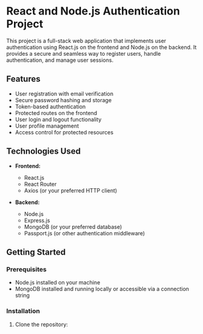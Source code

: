 # React and Node.js Authentication Project

This project is a full-stack web application that implements user authentication using React.js on the frontend and Node.js on the backend. It provides a secure and seamless way to register users, handle authentication, and manage user sessions.

## Features

- User registration with email verification
- Secure password hashing and storage
- Token-based authentication
- Protected routes on the frontend
- User login and logout functionality
- User profile management
- Access control for protected resources

## Technologies Used

- **Frontend:**
  - React.js
  - React Router
  - Axios (or your preferred HTTP client)

- **Backend:**
  - Node.js
  - Express.js
  - MongoDB (or your preferred database)
  - Passport.js (or other authentication middleware)

## Getting Started

### Prerequisites

- Node.js installed on your machine
- MongoDB installed and running locally or accessible via a connection string

### Installation

1. Clone the repository:

   ```bash
   

